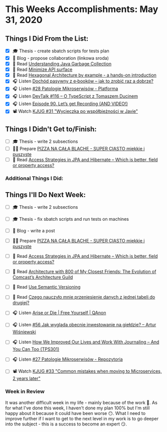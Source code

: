 # This Weeks Accomplishments: May 31, 2020

## Things I Did From the List:

- [x] ‍🎓 Thesis - create sbatch scripts for tests plan
- [x] 📝 Blog - propose collaboration (linkowa sroda)
- [x] 📗 Read [Understanding Java Garbage Collection](https://medium.com/platform-engineer/understanding-java-garbage-collection-54fc9230659a)
- [x] 📗 Read [Minimize API surface](https://jlbp.dev/JLBP-2)
- [x] 📗 Read [Hexagonal Architecture by example - a hands-on introduction](https://allegro.tech/2020/05/hexagonal-architecture-by-example.html)
- [x] 🎧 Listen [Dochód pasywny z e‑booków – jak to zrobić raz a dobrze?](https://malawielkafirma.pl/dochod-pasywny-z-e-bookow/)
- [x] 🎧 Listen [#28 Patologie Mikroserwisów - Platforma](https://patoarchitekci.io/28/)
- [x] 🎧 Listen [DevTalk #116 – O TypeScript z Tomaszem Ducinem](https://devstyle.pl/2020/05/18/devtalk-116-o-typescript-z-tomaszem-ducinem/)
- [x] 🎧 Listen [Episode 90. Let’s get Recording (AND VIDEO!)](https://www.javapubhouse.com/2020/05/episode-90-lets-get-recording-and-video.html)
- [x] 📽️ Watch [KJUG #31 "Wycieczka po współbieżności w Javie"](https://youtu.be/fLXp81DuyPU)

## Things I Didn't Get to/Finish:

- [ ] ‍🎓 Thesis - write 2 subsections
- [ ] 👨‍🍳 Prepare [PIZZA NA CAŁĄ BLACHĘ - SUPER CIASTO miękkie i puszyste](https://youtu.be/hmlPEUD4aIY)
- [ ] 📗 Read [Access Strategies in JPA and Hibernate – Which is better, field or property access?](https://thorben-janssen.com/access-strategies-in-jpa-and-hibernate/)

### Additional Things I Did:


## Things I'll Do Next Week:

- [ ] ‍🎓 Thesis - write 2 subsections
- [ ] ‍🎓 Thesis - fix sbatch scripts and run tests on machines
- [ ] 📝 Blog - write a post
- [ ] 👨‍🍳 Prepare [PIZZA NA CAŁĄ BLACHĘ - SUPER CIASTO miękkie i puszyste](https://youtu.be/hmlPEUD4aIY)
- [ ] 📗 Read [Access Strategies in JPA and Hibernate – Which is better, field or property access?](https://thorben-janssen.com/access-strategies-in-jpa-and-hibernate/)
- [ ] 📗 Read [Architecture with 800 of My Closest Friends: The Evolution of Comcast’s Architecture Guild](https://www.infoq.com/articles/architecture-guild-800-friends/)
- [ ] 📗 Read [Use Semantic Versioning](https://jlbp.dev/JLBP-3)
- [ ] 📗 Read [Czego nauczyło mnie przeniesienie danych z jednej tabeli do drugiej?](https://kobietydokodu.pl/czego-nauczylo-mnie-przeniesienie-danych-z-jednej-tabeli-do-drugiej/)
- [ ] 🎧 Listen [Arise or Die | Free Yourself | QAnon](https://youtu.be/-zZnraioY74)
- [ ] 🎧 Listen [#56 Jak wygląda obecnie inwestowanie na giełdzie? – Artur Wiśniewski](https://generali-investments.pl/contents/display-article/klient-indywidualny/56-jak-wyglada-obecnie-inwestowanie-na-gieldzie-artur-wisniewski)
- [ ] 🎧 Listen [How We Improved Our Lives and Work With Journaling – And You Can Too (TPS301)](https://www.asianefficiency.com/podcast/301-journaling/)
- [ ] 🎧 Listen [#27 Patologie Mikroserwisów - Repozytoria](https://patoarchitekci.io/27/)
- [ ] 📽️ Watch [KJUG #33 "Common mistakes when moving to Microservices, 2 years later"](https://youtu.be/PSZ2jJRTP3I)


### Week in Review
It was another difficult week in my life - mainly because of the work 🤔. As for what I've done this week, I haven't done my plan 100% but I'm still happy about it because it could have been worse 😶. What I need to improve further if I want to get to the next level in my work is to go deeper into the subject - this is a success to become an expert 😏.
